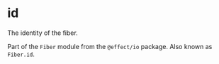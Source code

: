 # id

The identity of the fiber.

Part of the `Fiber` module from the `@effect/io` package. Also known as `Fiber.id`.
